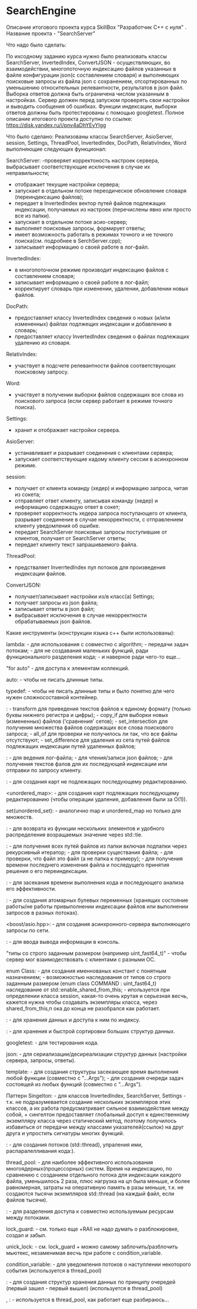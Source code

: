 # SearchEngine
Описание итогового проекта курса SkillBox "Разработчик C++  с нуля" .
Название проекта - "SearchServer"

Что надо было сделать:

По ихсодному заданию курса нужно было реализовать классы SearchServer, InvertedIndex, ConvertJSON - осуществляющих, во взаимодействии, многопоточную индексацию файлов указанных в файле конфигурации json(с составлением словаря) и выполняющих поисковые запросы из файла json с сохранением, отсортированных по уменьшению относительных релевантности, результатов в json файл.
Выборка ответов должна быть ограничена числом указанным в настройках. Сервер должен перед запуском проверять свои настройки и выводить сообщения об ошибках. Функции индексации, выборки ответов должны быть протестированы с помощью googletest. 
Полное описание итогового проекта доступно по ссылке: https://disk.yandex.ru/i/pnv4aDhYEyYIgg

Что было сделано:
Реализованы классы SearchServer, AsioServer, session, Settings, ThreadPool, InvertedIndex, DocPath, RelativIndex, Word выполняющие следующих функционал:

SearchServer:
-проверяет корректоность настроек сервера, выбрасывает соответствующие исключения в случае их неправильности;
- отображает текущие настройки сервера;
- запускает в отдельном потоке переодическое обновление словаря (переиндексацию файлов);
- передает в InvertedIndex вектор путей файлов подлежащих индексации, получаемых из настроек (перечислены явно или просто все из папки).
- запускает в отдельном потоке асио-сервер;
- выполняет поисковые запросы, формирует ответы;
- имеет возможность работать в режимах точного и не точного поиска(см. подробнее в SerchServer.cpp);
- записывает информацию о своей работе в лог-файл.

InvertedIndex:
- в многопоточном режиме производит индексацию файлов с составлением словаря;
- записывает информацию о своей работе в лог-файл;
- корректирует словарь при изменении, удалении, добавлении новых файлов.

DocPath:
- предоставляет классу InvertedIndex сведения о новых (и/или измененных) файлах подлжещих индексации и добавлению в словарь;
- предоставляет классу InvertedIndex сведения о файлах подлежащих удалению из словаря.

RelativIndex:
- участвует в подсчете релевантности файлов соответствующих поисковому запросу.

Word:
- участвует в получении выборки файлов содержащих все слова из поискового запроса (если сервер работает в режиме точного поиска).

Settings:
- хранит и отображает настройки сервера.

AsioServer:
- устанавливает и разрывает соединения с клиентами сервера;
- запускает соответствующие кадому клиенту сессии в асинхронном режиме.

session:
- получает от клиента команду (хедер) и информацию запроса, читая из сокета;
- отправляет ответ клиенту, записывая команду (хедер) и информацию содержащую ответ в сокет;
- проверяет корректность хедера запроса поступающего от клиента, разрывает соединение в случае некорректности, c отправлением клиенту уведомления об ошибке.
- передает SearchServer поисковые запросы поступившие от клиентов, получает от SearchServer ответы;
- передает клиенту текст запрашиваемого файла.

ThreadPool:
- предстваляет InverrtedIndex пул потоков для произведения индексации файлов.

ConvertJSON:
- получает/записывает настройки из/в  класс(а) Settings;
- получает запросы из json файла;
- записывает ответы в json файл;
- выбрасывает исключения в случае некорректности обрабатываемых json файлов.

Какие инструменты (конструкции языка с++ были использованы):

lambda:
	- для использования с совместно с algorithm;
	- передачи задач потокам;
	- для не создавания маленьких функций, ради функционального разделения кода;
	- и наверное ради чего-то еще...

"for auto"
	- для доступа к элементам коллекций.

auto: 
	- чтобы не писать длинные типы.

typedef: 
	- чтобы не писать длинные типы и было понятно для чего нужен сложносоставной контейнер.

<algorithm>: 
	- transform для приведения текстов файлов к единому формату (только буквы нижнего регистра и цифры);
	- copy_if для выборки новых (измененных) файлов ('сравнения' сетов);
	- set_intersection для получения множества файлов содержащих все слова поискового запроса;
        - all_of для проверки не получилось ли так, что все файлы отсутствуют;
	- set_difference для удаления из сета путей файлов подлежащих индексации путей удаленных файлов;

<fstream>: 
	- для ведения лог-файла;
	- для чтения/записи json файлов;
	- для получения текстов фалов для их последующей индексации или отправки по запросу клиенту.

<map>: 
	- для создания карт не подлежащих последующему редактированию.

<unordered_map>: 
	- для создания карт подлежащих последующему редактированию (чтобы операции удаления, добавления были за О(1)).

set(unordered_set): 
	- аналогично map и unordered_map но только для множеств.

<tuple>: 
	- для возврата из функции нескольких элементов и удобного распределения возращаемых значение через std::tie.

<filesystem>: 
	- для получения всех путей файлов из папки включая подпапки через рекурсивный итератор;
	- для проверки существания файла;
	- для проверки, что файл это файл (а не папка  к примеру);
	- для получения времени последнего изменения файла и последущего принятия решения о его переиндексации.

<chrono>: 
	- для засекания времени выполнения кода и последующего анализа его эффективности.

<atomic>: 
	- для создания атомарных булевых переменных (хранящих состояние работы/не работы привыполнении индексации файлов или выполнении запросов в разных потоках).

<boost/asio.hpp>: 
	- для создания асинхронного-сервера выполняющего запросы по сети.

<iostream>: 
	- для ввода вывода информации в консоль.

"типы со строго заданным размером (например uint_fast64_t)"
	- чтобы сервер мог взаимодествовать с клиентами с разными ОС.

enum Class: 
	- для создания именнованых констант с понятным назначением;
	- возможностью наследования от типов со строго заданным размером (enum class COMMAND : uint_fast64_t)
наследование от std::enable_shared_from_this<session>;
	- ипользуется при определении класса session, какая-то очень крутая и серьезная весчь, кажется 	нужна чтобы создавать экземпляры класса, через shared_from_this,п ока до конца не разобрался 	как работает.

<vector>: 
	- для хранения данных и доступа к ним по индексу.

<list>: 
	- для хранения и быстрой сортировки больших структур данных.

googletest: 
	- для тестирования кода.

json: 
	- для сериализации/десиреализации структур данных (настройки сервера, запросы, ответы).

template: 
    - для создания структуры засекающее время выполнения любой функции (совместно с "...Args");
    - для создания очереди задач состоящей из любых функций (совместно с "...Args").

Паттерн Singelton: 
	- для классов InvertedIndex, SearchServer, Settings - т.к. не подразумевается создание 	нескольких экземпляров этих классов, а их работа предусматривает сильное взаимодействие между 	собой, + сингелтон предоставляет глобальный доступ к единственному экземпляру класса через 	статический метод, поэтому получилось избавиться от передачи между классами указателей(ссылок) 	на друг друга и упростить сигнатуры многих функций.

<thread>: 
	- для создания потоков (std::thread), упраления ими, распаралелливания кода:).

thread_pool: 
	- для наиболее эффективного использования многоядерных(процессорных) систем. Время на 	индексацию, по сравнению с созданием отдельного потока для индексации каждого файла, 	уменьшилось 2 раза, плюс нагрузка на цп была меньше, и более равномерная, затраты на 	оперативную память в разы меньше, т.к. не создаются тысячи экземпляров std::thread (на каждый файл, если файлов тысячи).

<mutex>: 
	- для разделения доступа к совместно используемым ресурсам между потоками.

lock_guard: 
	- см. <mutex> только еще +RAII не надо думать о разблокировке, создал и забыл.

unick_lock: 
	- см. lock_guard + можно самому заблочить/разблочить мьютекс, незаменимая весчь при работе с 	condition_variable.

condition_variable: 
	- для уведомления потоков о наступлении некоторого события (используется в thread_pool)

<queue>: 
	- для создания структур хранения данных по принципу очередей (первый зашел - первый вышел) (используется в thread_pool)

<functional>, <future>: 
	- используется в thread_pool, как работает еще разбираюсь...
